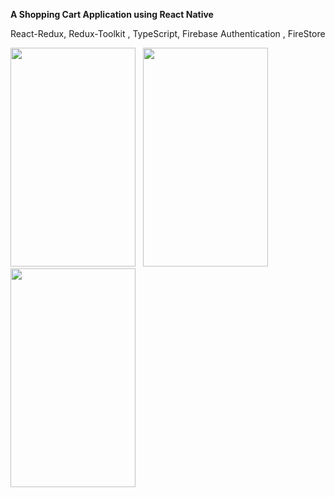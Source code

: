 <b>A Shopping Cart Application using React Native </b>

React-Redux, Redux-Toolkit , TypeScript, Firebase Authentication , FireStore


<img src="https://github.com/soumen321/ShopingCartDemo/assets/2536037/e22b806b-2b44-4a17-b410-5ab2c930265c" width="200" height="350"> &nbsp;&nbsp;<img src="https://github.com/soumen321/ShopingCartDemo/assets/2536037/acf8889b-e96e-424a-b84f-8d5964dbb788" width="200" height="350">&nbsp;&nbsp;<img src="https://github.com/soumen321/ShopingCartDemo/assets/2536037/2535dc48-4260-4c7f-b94d-489d1937ab40" width="200" height="350">&nbsp;



